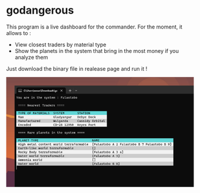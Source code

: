 # godangerous

This program is a live dashboard for the commander. For the moment, it allows to :

- View closest traders by material type
- Show the planets in the system that bring in the most money if you analyze them

Just download the binary file in realease page and run it !

![](./screen.PNG)


